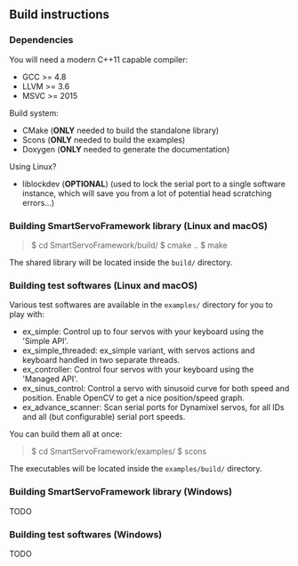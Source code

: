 Build instructions
------------------

### Dependencies

You will need a modern C++11 capable compiler:
* GCC >= 4.8
* LLVM >= 3.6
* MSVC >= 2015

Build system:
* CMake (**ONLY** needed to build the standalone library)
* Scons (**ONLY** needed to build the examples)
* Doxygen (**ONLY** needed to generate the documentation)

Using Linux?
* liblockdev (**OPTIONAL**) (used to lock the serial port to a single software instance, which will save you from a lot of potential head scratching errors...)

### Building SmartServoFramework library (Linux and macOS)

> $ cd SmartServoFramework/build/
> $ cmake ..
> $ make

The shared library will be located inside the `build/` directory.

### Building test softwares (Linux and macOS)

Various test softwares are available in the `examples/` directory for you to play with:

* ex_simple: Control up to four servos with your keyboard using the 'Simple API'.
* ex_simple_threaded: ex_simple variant, with servos actions and keyboard handled in two separate threads.
* ex_controller: Control four servos with your keyboard using the 'Managed API'.
* ex_sinus_control: Control a servo with sinusoid curve for both speed and position. Enable OpenCV to get a nice position/speed graph.
* ex_advance_scanner: Scan serial ports for Dynamixel servos, for all IDs and all (but configurable) serial port speeds.

You can build them all at once:
> $ cd SmartServoFramework/examples/
> $ scons

The executables will be located inside the `examples/build/` directory.

### Building SmartServoFramework library (Windows)

TODO

### Building test softwares (Windows)

TODO

